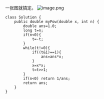 一张图就搞定。
![image.png](https://pic.leetcode-cn.com/1624245187-MDYkvU-image.png)

```
class Solution {
    public double myPow(double x, int n) {
        double ans=1.0;
        long t=n;
        if(n<0){
            t=-t;
        }
        while(t!=0){
            if((t&1)==1){
                ans=ans*x;
            }
            x=x*x;
            t=t>>1;
        }
        if(n<0) return 1/ans;
        return ans;
    }
}
```

